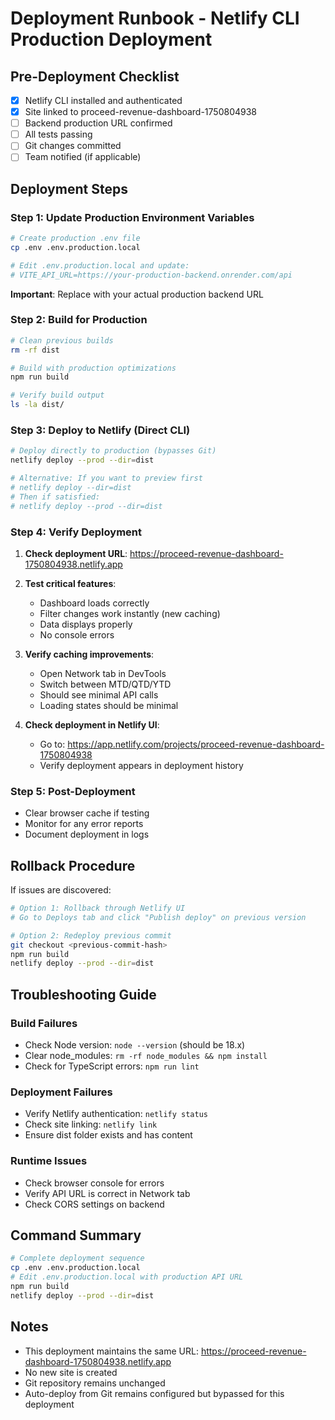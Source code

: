 # Deployment Runbook - Netlify CLI Production Deployment

## Pre-Deployment Checklist

- [x] Netlify CLI installed and authenticated
- [x] Site linked to proceed-revenue-dashboard-1750804938
- [ ] Backend production URL confirmed
- [ ] All tests passing
- [ ] Git changes committed
- [ ] Team notified (if applicable)

## Deployment Steps

### Step 1: Update Production Environment Variables

```bash
# Create production .env file
cp .env .env.production.local

# Edit .env.production.local and update:
# VITE_API_URL=https://your-production-backend.onrender.com/api
```

**Important**: Replace with your actual production backend URL

### Step 2: Build for Production

```bash
# Clean previous builds
rm -rf dist

# Build with production optimizations
npm run build

# Verify build output
ls -la dist/
```

### Step 3: Deploy to Netlify (Direct CLI)

```bash
# Deploy directly to production (bypasses Git)
netlify deploy --prod --dir=dist

# Alternative: If you want to preview first
# netlify deploy --dir=dist
# Then if satisfied:
# netlify deploy --prod --dir=dist
```

### Step 4: Verify Deployment

1. **Check deployment URL**: https://proceed-revenue-dashboard-1750804938.netlify.app
2. **Test critical features**:
   - Dashboard loads correctly
   - Filter changes work instantly (new caching)
   - Data displays properly
   - No console errors

3. **Verify caching improvements**:
   - Open Network tab in DevTools
   - Switch between MTD/QTD/YTD
   - Should see minimal API calls
   - Loading states should be minimal

4. **Check deployment in Netlify UI**:
   - Go to: https://app.netlify.com/projects/proceed-revenue-dashboard-1750804938
   - Verify deployment appears in deployment history

### Step 5: Post-Deployment

- Clear browser cache if testing
- Monitor for any error reports
- Document deployment in logs

## Rollback Procedure

If issues are discovered:

```bash
# Option 1: Rollback through Netlify UI
# Go to Deploys tab and click "Publish deploy" on previous version

# Option 2: Redeploy previous commit
git checkout <previous-commit-hash>
npm run build
netlify deploy --prod --dir=dist
```

## Troubleshooting Guide

### Build Failures
- Check Node version: `node --version` (should be 18.x)
- Clear node_modules: `rm -rf node_modules && npm install`
- Check for TypeScript errors: `npm run lint`

### Deployment Failures
- Verify Netlify authentication: `netlify status`
- Check site linking: `netlify link`
- Ensure dist folder exists and has content

### Runtime Issues
- Check browser console for errors
- Verify API URL is correct in Network tab
- Check CORS settings on backend

## Command Summary

```bash
# Complete deployment sequence
cp .env .env.production.local
# Edit .env.production.local with production API URL
npm run build
netlify deploy --prod --dir=dist
```

## Notes

- This deployment maintains the same URL: https://proceed-revenue-dashboard-1750804938.netlify.app
- No new site is created
- Git repository remains unchanged
- Auto-deploy from Git remains configured but bypassed for this deployment